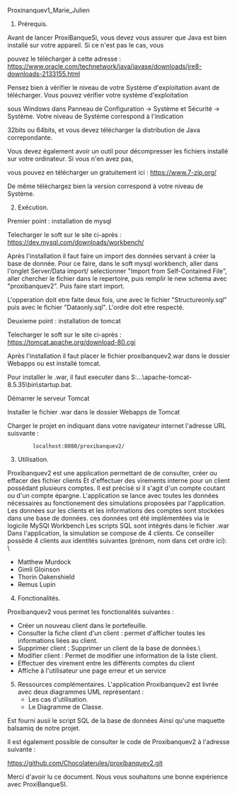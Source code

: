 Proxinanquev1_Marie_Julien



1. Prérequis. 

Avant de lancer ProxiBanqueSi, vous devez vous assurer que Java est bien installé sur votre appareil. Si ce n'est pas le cas, vous 

pouvez le télécharger à cette adresse : https://www.oracle.com/technetwork/java/javase/downloads/jre8-downloads-2133155.html

Pensez bien à vérifier le niveau de votre Système d'exploitation avant de télécharger. Vous pouvez vérifier votre système d'exploitation 

sous Windows dans Panneau de Configuration -> Système et Sécurité -> Système. Votre niveau de Système correspond à l'indication 

32bits ou 64bits, et vous devez télécharger la distribution de Java correpondante.

Vous devez également avoir un outil pour décompresser les fichiers installé sur votre ordinateur. Si vous n'en avez pas, 

vous pouvez en télécharger un gratuitement ici : https://www.7-zip.org/ 

De même téléchargez bien la version correspond à votre niveau de Système. 

2. Exécution.

Premier point : installation de mysql

Telecharger le soft sur le site ci-après : https://dev.mysql.com/downloads/workbench/

Après l'installation il faut faire un import des données servant à créer la base de donnée. Pour ce faire, dans le soft mysql workbench, aller dans l'onglet Server/Data import/ selectionner "Import from Self-Contained File", aller chercher le fichier dans le repertoire, puis remplir le new schema avec "proxibanquev2". Puis faire start import.

L'opperation doit etre faite deux fois, une avec le fichier "Structureonly.sql" puis avec le fichier "Dataonly.sql". L'ordre doit etre respecté.

Deuxieme point : installation de tomcat

Telecharger le soft sur le site ci-après : https://tomcat.apache.org/download-80.cgi

Après l'installation il faut placer le fichier proxibanquev2.war dans le dossier Webapps ou est installé tomcat.

Pour installer le .war, il faut executer dans S:\...\apache-tomcat-8.5.35\bin\startup.bat.

Démarrer le serveur Tomcat

Installer le fichier .war dans le dossier Webapps de Tomcat

Charger le projet en indiquant dans votre navigateur internet l'adresse URL suisvante :

			localhost:8080/proxibanquev2/

3. Utilisation. 

Proxibanquev2 est une application permettant de de consulter, créer ou effacer des fichier clients 
Et d'effectuer des virements interne pour un client possédant plusieurs comptes.
Il est précisé si il s'agit d'un compte coutant ou d'un compte épargne.
L'application se lance avec toutes les données nécessaires au fonctionement des simulations proposées par l'application. 
Les données sur les clients et les informations des comptes sont stockées dans une base de données.
ces données ont été implémentées via le logicile MySQl Workbench
Les scripts SQL sont intégrés dans le fichier .war
Dans l'application, la simulation se compose de 4 clients.
Ce conseiller possède 4 clients aux identités suivantes (prénom, nom dans cet ordre ici): \
 - Matthew Murdock
 - Gimli Gloinson
 - Thorin Oakenshield
 - Remus Lupin

4. Fonctionalités.

Proxibanquev2 vous permet les fonctionalités suivantes :
 - Créer un nouveau client dans le portefeuille.
 - Consulter la fiche client d'un client : permet d'afficher toutes les informations liées au client.
 - Supprimer client : Supprimer un client de la base de données.\
 - Modifier client : Permet de modifier une information de la liste client.
 - Effectuer des virement entre les différents comptes du client
 - Affiche à l'utilisateur une page erreur et un service  

 
5. Ressources complémentaires.
L'application Proxibanquev2 est livrée avec deux diagrammes UML représentant :
	- Les cas d'utilisation.
	- Le Diagramme de Classe.
	
Est fourni ausii le script SQL de la base de données 
Ainsi qu'une maquette balsamiq de notre projet.


Il est également possible de consulter le code de Proxibanquev2 à l'adresse suivante : 

https://github.com/Chocolaterules/proxibanquev2.git





Merci d'avoir lu ce document. Nous vous souhaitons une bonne expérience avec ProxiBanqueSI. 